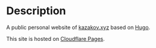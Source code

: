 # Description

A public personal website of [kazakov.xyz](https://kazakov.xyz) based on [Hugo](https://gohugo.io/).

This site is hosted on [Cloudflare Pages](https://pages.cloudflare.com/).
